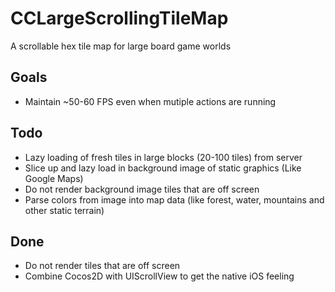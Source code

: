 CCLargeScrollingTileMap
=========================

A scrollable hex tile map for large board game worlds

Goals
---------------
* Maintain ~50-60 FPS even when mutiple actions are running

Todo
-----------------
* Lazy loading of fresh tiles in large blocks (20-100 tiles) from server
* Slice up and lazy load in background image of static graphics (Like Google Maps)
* Do not render background image tiles that are off screen
* Parse colors from image into map data (like forest, water, mountains and other static terrain)

Done
------------------
* Do not render tiles that are off screen
* Combine Cocos2D with UIScrollView to get the native iOS feeling